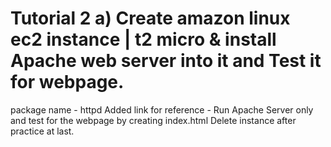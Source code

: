 # Tutorial 2 a) Create amazon linux ec2 instance | t2 micro & install Apache web server into it and Test it for webpage.

package name - httpd 
Added link for reference - Run Apache Server only and test for the webpage by creating index.html
Delete instance after practice at last.